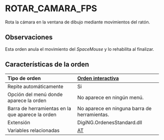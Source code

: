 # ROTAR\_CAMARA\_FPS

Rota la cámara en la ventana de dibujo mediante movimientos del ratón.

## Observaciones

Esta orden anula el movimiento del _SpaceMouse_ y lo rehabilita al finalizar.

## Características de la orden

| Tipo de orden | [Orden interactiva](rotula-curvas.md) |
| :--- | :--- |
| Repite automáticamente | Si |
| Opción del menú donde aparece la orden | No aparece en ningún menú. |
| Barra de herramientas en la que aparece la orden | No aparece en ninguna barra de herramientas. |
| Extensión | DigiNG.OrdenesStandard.dll |
| Variables relacionadas | [AT](/digi3d-net/referencia/ventana-de-dibujo/variables/a/at.md) |


